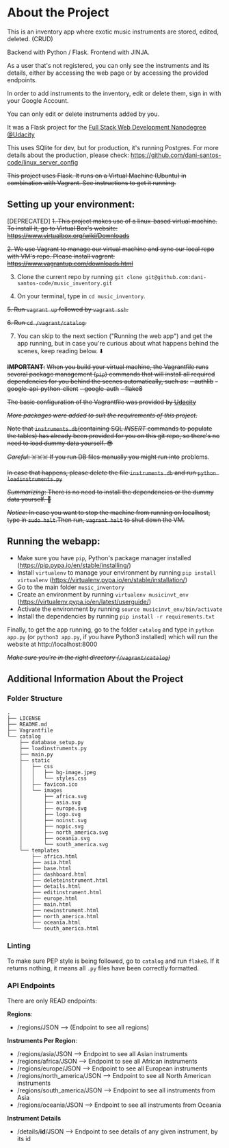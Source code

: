 # About the Project
This is an inventory app where exotic music instruments are stored, edited, deleted. (CRUD)

Backend with Python / Flask. Frontend with JINJA.

As a user that's not registered, you can only see the instruments and its details,
either by accessing the web page or by accessing the provided endpoints.

In order to add instruments to the inventory, edit or delete them, sign in with your Google Account.

You can only edit or delete instruments added by you.

It was a Flask project for the [Full Stack Web Development
Nanodegree @Udacity](https://eu.udacity.com/course/full-stack-web-developer-nanodegree--nd004)

This uses SQlite for dev, but for production, it's running Postgres. For more details about the production, please check: https://github.com/dani-santos-code/linux_server_config

~~This project uses Flask. It runs on a Virtual Machine (Ubuntu) in combination with Vagrant. See instructions to get it running.~~

## Setting up your environment:
[DEPRECATED]
 ~~1. This project makes use of a linux-based virtual machine. To install it, go to Virtual Box's website: https://www.virtualbox.org/wiki/Downloads~~

~~2. We use Vagrant to manage our virtual machine and sync our local repo with VM's repo. Please install vagrant: https://www.vagrantup.com/downloads.html~~

3. Clone the current repo by running
`git clone git@github.com:dani-santos-code/music_inventory.git`

4. On your terminal, type in `cd music_inventory`.

~~5. Run `vagrant up` followed by `vagrant ssh`.~~

~~6. Run `cd /vagrant/catalog`.~~

7. You can skip to the next section ("Running the web app") and get the app running, but in case you're curious about what happens behind the scenes, keep reading below. ⬇️

~~**IMPORTANT**:~~
~~When you build your virtual machine, the Vagrantfile runs several package management (`pip`) commands that will install all required dependencies for you behind the scenes automatically, such as:~~
~~- authlib~~
~~- google-api-python-client~~
~~- google-auth~~
~~- flake8~~

~~The basic configuration of the Vagrantfile was provided by [Udacity](https://github.com/udacity/fullstack-nanodegree-vm)~~

~~*More packages were added to suit the requirements of this project.*~~

~~Note that `instruments.db`(containing SQL *INSERT* commands to populate the tables) has already been provided for you on this git repo, so there's no need to load dummy data yourself. 😎~~

~~*Careful*: ☠️☠️☠️ If you run DB files manually you might run into~~ problems.

~~In case that happens, please delete the file `instruments.db` and run `python loadinstruments.py`~~

~~*Summarizing*: There is no need to install the dependencies or the dummy data yourself. 🔆~~

~~*Notice*:  In case you want to stop the machine from running on localhost, type in `sudo halt`.Then run, `vagrant halt` to shut down the VM.~~

## Running the webapp:

- Make sure you have `pip`, Python's package manager installed (https://pip.pypa.io/en/stable/installing/)
- Install `virtualenv` to manage your environment by running `pip install virtualenv` (https://virtualenv.pypa.io/en/stable/installation/)
- Go to the main folder `music_inventory`
- Create an environment by running `virtualenv musicinvt_env` (https://virtualenv.pypa.io/en/latest/userguide/)
- Activate the environment by running `source musicinvt_env/bin/activate`
- Install the dependencies by running `pip install -r requirements.txt`
  
Finally, to get the app running, go to the folder `catalog` and type in `python app.py` (or `python3 app.py`, if you have Python3 installed) which will run the website at http://localhost:8000

~~*Make sure you're in the right directory (`/vagrant/catalog`)*~~

## Additional Information About the Project

### Folder Structure
```
.
├── LICENSE
├── README.md
├── Vagrantfile
└── catalog
    ├── database_setup.py
    ├── loadinstruments.py
    ├── main.py
    ├── static
    │   ├── css
    │   │   ├── bg-image.jpeg
    │   │   └── styles.css
    │   ├── favicon.ico
    │   └── images
    │       ├── africa.svg
    │       ├── asia.svg
    │       ├── europe.svg
    │       ├── logo.svg
    │       ├── noinst.svg
    │       ├── nopic.svg
    │       ├── north_america.svg
    │       ├── oceania.svg
    │       └── south_america.svg
    └── templates
        ├── africa.html
        ├── asia.html
        ├── base.html
        ├── dashboard.html
        ├── deleteinstrument.html
        ├── details.html
        ├── editinstrument.html
        ├── europe.html
        ├── main.html
        ├── newinstrument.html
        ├── north_america.html
        ├── oceania.html
        └── south_america.html
 ```

### Linting

To make sure PEP style is being followed, go to `catalog` and run `flake8`. If it returns nothing, it means all `.py` files have been correctly formatted.

### API Endpoints
There are only READ endpoints:

**Regions**:
- /regions/JSON  --> (Endpoint to see all regions)

**Instruments Per Region**:
- /regions/asia/JSON  --> Endpoint to see all Asian instruments
- /regions/africa/JSON --> Endpoint to see all African instruments
- /regions/europe/JSON --> Endpoint to see all European instruments
- /regions/north_america/JSON --> Endpoint to see all North American instruments
- /regions/south_america/JSON --> Endpoint to see all instruments from Asia
- /regions/oceania/JSON --> Endpoint to see all instruments from Oceania

**Instrument Details**
- /details/**id**/JSON --> Endpoint to see details of any given instrument, by its id
